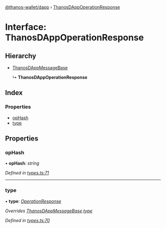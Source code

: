 [@thanos-wallet/dapp](../README.md) › [ThanosDAppOperationResponse](thanosdappoperationresponse.md)

# Interface: ThanosDAppOperationResponse

## Hierarchy

* [ThanosDAppMessageBase](thanosdappmessagebase.md)

  ↳ **ThanosDAppOperationResponse**

## Index

### Properties

* [opHash](thanosdappoperationresponse.md#ophash)
* [type](thanosdappoperationresponse.md#type)

## Properties

###  opHash

• **opHash**: *string*

*Defined in [types.ts:71](https://github.com/madfish-solutions/thanoswallet-dapp/blob/bfb7add/src/types.ts#L71)*

___

###  type

• **type**: *[OperationResponse](../enums/thanosdappmessagetype.md#operationresponse)*

*Overrides [ThanosDAppMessageBase](thanosdappmessagebase.md).[type](thanosdappmessagebase.md#type)*

*Defined in [types.ts:70](https://github.com/madfish-solutions/thanoswallet-dapp/blob/bfb7add/src/types.ts#L70)*
